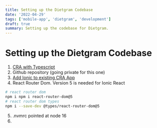 ```yaml
---
title: Setting up the Dietgram Codebase
date: '2022-04-29'
tags: ['mobile-app', 'dietgram', 'development']
draft: true
summary: Setting up the codebase for Dietgram.
---
```


# Setting up the Dietgram Codebase

1. [CRA with Typescript](https://create-react-app.dev/docs/adding-typescript/)
2. Github repository (going private for this one)
3. [Add Ionic to existing CRA App](https://dev.to/ionic/adding-ionic-react-to-an-existing-react-project-4kib)
4. React Router Dom. Version 5 is needed for Ionic React

```bash
# react router dom
npm i npm i react-router-dom@5
# react router dom types
npm i --save-dev @types/react-router-dom@5
```

5. .nvmrc pointed at node 16
6.
